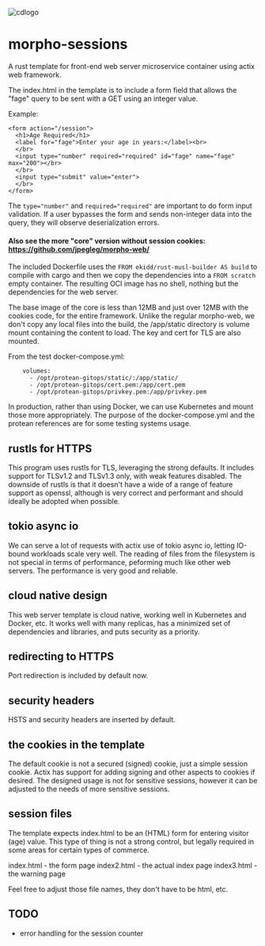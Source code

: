 ![cdlogo](https://carefuldata.com/images/cdlogo.png)

# morpho-sessions

A rust template for front-end web server microservice container using actix web framework.

The index.html in the template is to include a form field that allows the "fage" query to be sent with a GET using an integer value.

Example:

```
<form action="/session">
  <h1>Age Required</h1>
  <label for="fage">Enter your age in years:</label><br>
  </br>
  <input type="number" required="required" id="fage" name="fage" max="200"></br>
  </br>
  <input type="submit" value="enter">
  </br>
</form> 
```

The `type="number"` and `required="required"` are important to do form input validation. If a user bypasses the form and sends non-integer data into the query, they will observe deserialization errors.

#### Also see the more "core" version without session cookies: https://github.com/jpegleg/morpho-web/

The included Dockerfile uses the `FROM ekidd/rust-musl-builder AS build` to compile with cargo
and then we copy the dependencies into a `FROM scratch` empty container. The resulting OCI
image has no shell, nothing but the dependencies for the web server.

The base image of the core is less than 12MB and just over 12MB with the cookies code, for the entire framework.
Unlike the regular morpho-web, we don't copy any local files into the build, the /app/static directory is volume
mount containing the content to load. The key and cert for TLS are also mounted.

From the test docker-compose.yml:

```
    volumes:
      - /opt/protean-gitops/static/:/app/static/
      - /opt/protean-gitops/cert.pem:/app/cert.pem
      - /opt/protean-gitops/privkey.pem:/app/privkey.pem
```

In production, rather than using Docker, we can use Kubernetes and mount those more appropriately.
The purpose of the docker-compose.yml and the protean references are for some testing systems usage.

## rustls for HTTPS

This program uses rustls for TLS, leveraging the strong defaults. It includes support for TLSv1.2 and TLSv1.3 only,
with weak features disabled. The downside of rustls is that it doesn't have a wide of a range of feature support as openssl,
although is very correct and performant and should ideally be adopted when possible.

## tokio async io

We can serve a lot of requests with actix use of tokio async io, letting IO-bound workloads scale very well.
The reading of files from the filesystem is not special in terms of performance, peforming much like other
web servers. The performance is very good and reliable.

## cloud native design

This web server template is cloud native, working well in Kubernetes and Docker, etc.
It works well with many replicas, has a minimized set of dependencies and libraries,
and puts security as a priority.

## redirecting to HTTPS

Port redirection is included by default now.

## security headers

HSTS and security headers are inserted by default.

## the cookies in the template

The default cookie is not a secured (signed) cookie, just a simple session cookie. Actix has support for adding signing and other aspects to cookies if desired. The designed usage is not for sensitive sessions, however it can be adjusted to the needs of more sensitive sessions.

## session files

The template expects index.html to be an (HTML) form for entering visitor (age) value. This type of thing is not a strong control, but legally required in some areas for certain types of commerce.

index.html - the form page
index2.html - the actual index page
index3.html - the warning page

Feel free to adjust those file names, they don't have to be html, etc.

## TODO

- error handling for the session counter

